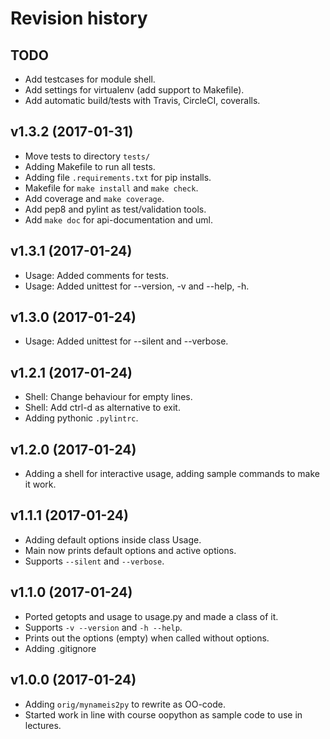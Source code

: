 Revision history
===================

TODO
-------------------

* Add testcases for module shell.
* Add settings for virtualenv (add support to Makefile).
* Add automatic build/tests with Travis, CircleCI, coveralls.


v1.3.2 (2017-01-31)
-------------------

* Move tests to directory `tests/`
* Adding Makefile to run all tests.
* Adding file `.requirements.txt` for pip installs.
* Makefile for `make install` and `make check`.
* Add coverage and `make coverage`.
* Add pep8 and pylint as test/validation tools.
* Add `make doc` for api-documentation and uml.


v1.3.1 (2017-01-24)
-------------------

* Usage: Added comments for tests.
* Usage: Added unittest for --version, -v and --help, -h.


v1.3.0 (2017-01-24)
-------------------

* Usage: Added unittest for --silent and --verbose.


v1.2.1 (2017-01-24)
-------------------

* Shell: Change behaviour for empty lines.
* Shell: Add ctrl-d as alternative to exit.
* Adding pythonic `.pylintrc`.


v1.2.0 (2017-01-24)
-------------------

* Adding a shell for interactive usage, adding sample commands to make it work.


v1.1.1 (2017-01-24)
-------------------

* Adding default options inside class Usage.
* Main now prints default options and active options.
* Supports `--silent` and `--verbose`.


v1.1.0 (2017-01-24)
-------------------

* Ported getopts and usage to usage.py and made a class of it.
* Supports `-v --version` and `-h --help`.
* Prints out the options (empty) when called without options.
* Adding .gitignore


v1.0.0 (2017-01-24)
-------------------

* Adding `orig/mynameis2py` to rewrite as OO-code.
* Started work in line with course oopython as sample code to use in lectures.
